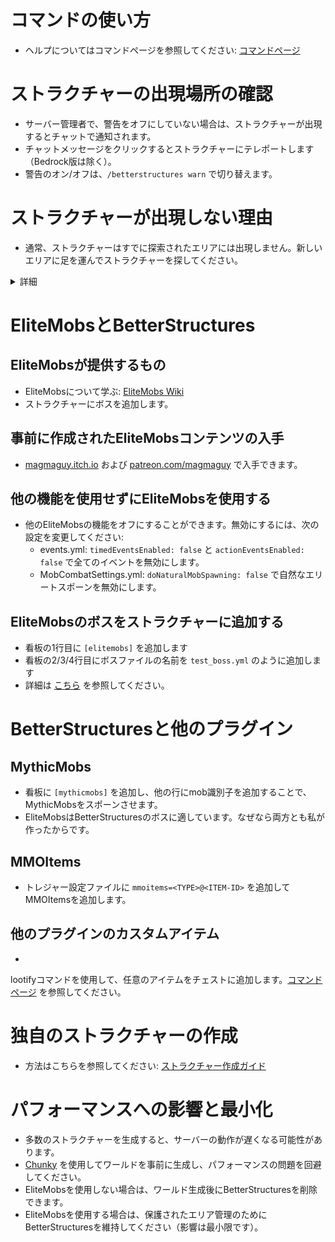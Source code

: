 # コマンドの使い方

- ヘルプについてはコマンドページを参照してください: [コマンドページ]($language$/betterstructures/commands.md)

# ストラクチャーの出現場所の確認

- サーバー管理者で、警告をオフにしていない場合は、ストラクチャーが出現するとチャットで通知されます。
- チャットメッセージをクリックするとストラクチャーにテレポートします（Bedrock版は除く）。
- 警告のオン/オフは、`/betterstructures warn` で切り替えます。

# ストラクチャーが出現しない理由

- 通常、ストラクチャーはすでに探索されたエリアには出現しません。新しいエリアに足を運んでストラクチャーを探してください。

<details> 
<summary>詳細</summary>

ストラクチャーが既に探索されたエリアに出現しないのは、そこを埋め尽くしすぎたり、プレイヤーの建物を損壊したりするのを避けるためです。BetterStructuresは、エリアがインストール前に探索されたかどうかを認識し、そこにストラクチャーを配置しません。もしワールドがBetterStructuresをインストールする前に完全に探索済みの場合、ワールドを再生成するか、新しいワールドを作成する必要があります。

</details>

# EliteMobsとBetterStructures

## EliteMobsが提供するもの

- EliteMobsについて学ぶ: [EliteMobs Wiki](#)
- ストラクチャーにボスを追加します。

## 事前に作成されたEliteMobsコンテンツの入手

- [magmaguy.itch.io](https://magmaguy.itch.io/) および [patreon.com/magmaguy](https://www.patreon.com/magmaguy) で入手できます。

## 他の機能を使用せずにEliteMobsを使用する

- 他のEliteMobsの機能をオフにすることができます。無効にするには、次の設定を変更してください:
    - events.yml: `timedEventsEnabled: false` と `actionEventsEnabled: false` で全てのイベントを無効にします。
    - MobCombatSettings.yml: `doNaturalMobSpawning: false` で自然なエリートスポーンを無効にします。

## EliteMobsのボスをストラクチャーに追加する

- 看板の1行目に `[elitemobs]` を追加します
- 看板の2/3/4行目にボスファイルの名前を `test_boss.yml` のように追加します
- 詳細は [こちら]($language$/betterstructures/creating_structures.md) を参照してください。

# BetterStructuresと他のプラグイン

## MythicMobs

- 看板に `[mythicmobs]` を追加し、他の行にmob識別子を追加することで、MythicMobsをスポーンさせます。
- EliteMobsはBetterStructuresのボスに適しています。なぜなら両方とも私が作ったからです。

## MMOItems

- トレジャー設定ファイルに `mmoitems=<TYPE>@<ITEM-ID>` を追加してMMOItemsを追加します。

## 他のプラグインのカスタムアイテム

-
lootifyコマンドを使用して、任意のアイテムをチェストに追加します。[コマンドページ]($language$/betterstructures/commands.md)
を参照してください。

# 独自のストラクチャーの作成

- 方法はこちらを参照してください: [ストラクチャー作成ガイド]($language$/betterstructures/creating_structures.md)

# パフォーマンスへの影響と最小化

- 多数のストラクチャーを生成すると、サーバーの動作が遅くなる可能性があります。
- [Chunky](https://www.spigotmc.org/resources/chunky.81534/) を使用してワールドを事前に生成し、パフォーマンスの問題を回避してください。
- EliteMobsを使用しない場合は、ワールド生成後にBetterStructuresを削除できます。
- EliteMobsを使用する場合は、保護されたエリア管理のためにBetterStructuresを維持してください（影響は最小限です）。
